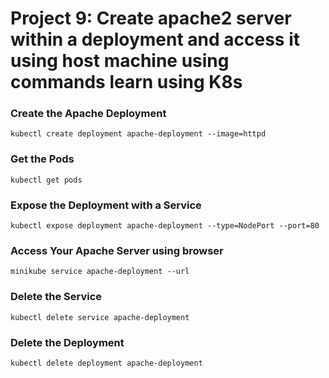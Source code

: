 # Project 9: Create apache2 server within a deployment and access it using host machine using commands learn using K8s

### Create the  Apache Deployment
```
kubectl create deployment apache-deployment --image=httpd
```

### Get the Pods
```
kubectl get pods
```

### Expose the Deployment with a Service
```
kubectl expose deployment apache-deployment --type=NodePort --port=80
```

### Access Your Apache Server using browser
```
minikube service apache-deployment --url
```

### Delete the Service
```
kubectl delete service apache-deployment
```

### Delete the Deployment
```
kubectl delete deployment apache-deployment
```
